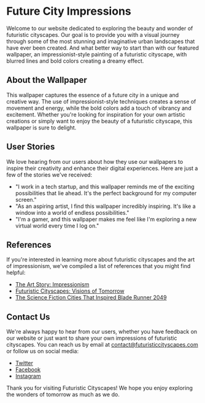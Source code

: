 # Future City Impressions

Welcome to our website dedicated to exploring the beauty and wonder of futuristic cityscapes. Our goal is to provide you with a visual journey through some of the most stunning and imaginative urban landscapes that have ever been created. And what better way to start than with our featured wallpaper, an impressionist-style painting of a futuristic cityscape, with blurred lines and bold colors creating a dreamy effect.

## About the Wallpaper

This wallpaper captures the essence of a future city in a unique and creative way. The use of impressionist-style techniques creates a sense of movement and energy, while the bold colors add a touch of vibrancy and excitement. Whether you're looking for inspiration for your own artistic creations or simply want to enjoy the beauty of a futuristic cityscape, this wallpaper is sure to delight.

## User Stories

We love hearing from our users about how they use our wallpapers to inspire their creativity and enhance their digital experiences. Here are just a few of the stories we've received:

-   "I work in a tech startup, and this wallpaper reminds me of the exciting possibilities that lie ahead. It's the perfect background for my computer screen."
-   "As an aspiring artist, I find this wallpaper incredibly inspiring. It's like a window into a world of endless possibilities."
-   "I'm a gamer, and this wallpaper makes me feel like I'm exploring a new virtual world every time I log on."

## References

If you're interested in learning more about futuristic cityscapes and the art of impressionism, we've compiled a list of references that you might find helpful:

-   [The Art Story: Impressionism](#)
-   [Futuristic Cityscapes: Visions of Tomorrow](#)
-   [The Science Fiction Cities That Inspired Blade Runner 2049](#)

## Contact Us

We're always happy to hear from our users, whether you have feedback on our website or just want to share your own impressions of futuristic cityscapes. You can reach us by email at [contact@futuristiccityscapes.com](mailto:contact@futuristiccityscapes.com) or follow us on social media:

-   [Twitter](#)
-   [Facebook](#)
-   [Instagram](#)

Thank you for visiting Futuristic Cityscapes! We hope you enjoy exploring the wonders of tomorrow as much as we do.